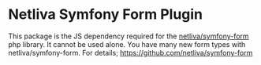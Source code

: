 # Netliva Symfony Form Plugin
This package is the JS dependency required for the [netliva/symfony-form](https://github.com/netliva/symfony-form) php library. 
It cannot be used alone.
You have many new form types with netliva/symfony-form.
For details; https://github.com/netliva/symfony-form
